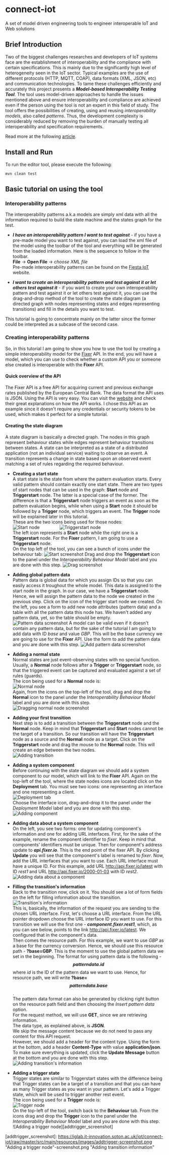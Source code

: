 # connect-iot  
A set of model driven engineering tools to engineer interoperable IoT and Web solutions 

## Brief Introduction
Two of the biggest challenges researches and developers of IoT systems face are the establishment of interoperability and the compliance with certain specifications. This is mainly due to the significantly high level of heterogeneity seen in the IoT sector. Typical examples are the use of different protocols (HTTP, MQTT, COAP), data formats (XML, JSON, etc) and communication technologies. To tame these challenges efficiently and accurately this project presents a **_Model-based Interoperability Testing Tool_**. The tool uses model-driven approaches to handle the issues mentioned above and ensure interoperability and compliance are achieved even if the person using the tool is not an expert in this field of study. The tool offers the possibilities of creating, using and reusing _interoperability models_, also called _patterns_. Thus, the development complexity is considerably reduced by removing the burden of manually testing all interoperability and specification requirements.

Read more at the following [article](https://link.springer.com/article/10.1007/s12243-015-0487-2).

## Install and Run

To run the editor tool, please execute the following:

```
mvn clean test
```

## Basic tutorial on using the tool

### Interoperability patterns
The interoperability patterns a.k.a models are simply xml data with all the information required to build the state machine and the states graph for the test.
* **_I have an interoperability pattern I want to test against_** - if you have a pre-made model you want to test against, you can load the xml file of the model using the toolbar of the tool and everything will be generated from the loaded information. Here is the sequence to follow in the toolbar.  
**File** -> **Open File** -> _choose XML file_  
Pre-made interoperability patterns can be found on the [Fiesta IoT](http://fiesta-iot.eu/) website.

* **_I want to create an interoperability pattern and test against it or let others test against it_** - if you want to create your own interoperability pattern and test against it or let others test against it, you can use the drag-and-drop method of the tool to create the state diagram (a directed graph with nodes representing states and edges representing transitions) and fill in the details you want to test.

This tutorial is going to concentrate mainly on the latter since the former could be interpreted as a subcase of the second case.

### Creating interoperability patterns
So, in this tutorial I am going to show you how to use the tool by creating a simple interoperability model for the [Fixer](http://fixer.io/) API. In the end, you will have a model, which you can use to check whether a custom API you or someone else created is interoperable with the **Fixer** API.

#### Quick overview of the API
The Fixer API is a free API for acquiring current and previous exchange rates published by the European Central Bank. The data format the API uses is JSON. Using the API is very easy. You can visit the [website](http://fixer.io/) and check their great explanations on how the API works. I chose this API as an example since it doesn't require any credentials or security tokens to be used, which makes it perfect for a simple tutorial.

#### Creating the state diagram
A state diagram is basically a directed graph. The nodes in this graph represent behaviour states while edges represent behaviour transitions between states. A state can be interpreted as a state of a distributed application (not an individual service) waiting to observe an event. A transition represents a change in state based upon an observed event matching a set of rules regarding the required behaviour.

* **Creating a start state**  
A start state is the state from where the pattern evaluation starts. Every valid pattern should contain exactly one start state. There are two types of start nodes that can be used in the graph: **Start** node and **Triggerstart** node. The latter is a special case of the former. The difference is that a **Triggerstart** node triggers an event as soon as the pattern evaluation begins, while when using a **Start** node it should be followed by a **Trigger** node, which triggers an event. The **Trigger** node will be explained later in this tutorial.  
These are the two icons being used for those nodes:  
![Start node][start_node] &nbsp;&nbsp;&nbsp;&nbsp;&nbsp;&nbsp;&nbsp;&nbsp;&nbsp;&nbsp;&nbsp;&nbsp;&nbsp;&nbsp; ![Triggerstart node][triggerstart_node]  
The left icon represents a **Start** node while the right one is a **Triggerstart** node. For the **Fixer** pattern, I am going to use a **Triggerstart** node.   
On the top left of the tool, you can see a bunch of icons under the behaviour tab:
![Start screenshot][start_screenshot]
Drag and drop the **Triggerstart** icon to the panel under the _Interoperability Behaviour Model_ label and you are done with this step.
![Drag screenshot][drag_screenshot]


* **Adding global pattern data**  
Pattern data is global data for which you assign IDs so that you can easily access it troughout the whole model. This data is assigned to the start node in the graph. In our case, we have a **Triggerstart** node. Hence, we will assign the pattern data to the node we created in the previous step. Click on the icon of the trigger start node we created. On the left, you see a form to add new node attributes (pattern data) and a table with all the pattern data this node has. We haven't added any pattern data, yet, so the table should be empty.
![Pattern data screenshot][patterndata_screenshot]
A model can be valid even if it doesn't contain any pattern data, but for the sake of the tutorial I am going to add data with ID _base_ and value _GBP_. This will be the base currency we are going to use for the **Fixer** API. Use the form to add the pattern data and you are done with this step.
![Add pattern data screenshot][adddata_screenshot]


* **Adding a normal state**  
Normal states are just event-observing states with no special function. Usually, a **Normal** node follows after a **Trigger** or **Triggerstart** node, so that the triggered event can be captured and evaluated against a set of rules (guards).  
The icon being used for a **Normal** node is:  
![Normal node][normal_node]  
Again, from the icons on the top-left of the tool, drag and drop the **Normal** icon to the panel under the _Interoperability Behaviour Model_ label and you are done with this step.
![Dragging normal node screenshot][normalnode_screenshot]


* **Adding your first transition**  
Next step is to add a transition between the **Triggerstart** node and the **Normal** node. Keep in mind that **Triggerstart** and **Start** nodes cannot be the target of a transition. So our transition will have the **Triggerstart** node as a source and the **Normal** node as a target. Click on the **Triggerstart** node and drag the mouse to the **Normal** node. This will create an edge between the two nodes.  
![Adding transition][transition_screenshot]


* **Adding a system component**  
Before continuing with the state diagram we should add a system component to our model, which will link to the **Fixer** API. Again on the top-left of the tool, where the state nodes icons are located click on the **Deployment** tab. You must see two icons: one representing an interface and one representing a client.  
![Deployment tab][deployment_tab]  
Choose the interface icon, drag-and-drop it to the panel under the _Deployment Model_ label and you are done with this step.  
![Adding component][addcomponent_screenshot]  


* **Adding data about a system component**  
On the left, you see two forms: one for updating component's information and one for adding URL interfaces. First, for the sake of the example, rename the component identifier to _fixer_. Keep in mind that components' identifiers must be unique. Then for component's address update to **_api.fixer.io_**. This is the end point of the fixer API. By clicking **Update** you will see that the component's label is renamed to _fixer_. Now, add the URL interfaces that you want to use. Each URL interface must have a unique ID. For this example, add URL http://api.fixer.io/latest with ID _rest1_ and URL http://api.fixer.io/2000-01-03 with ID _rest2_.
![Adding data about a component][infocomponent_screenshot]


* **Filling the transition's information**  
Back to the transition now, click on it. You should see a lot of form fields on the left for filling information about the transition.  
![Transition's information][transitioninfo_screenshot]  
This is, basically, the information of the request you are sending to the chosen URL interface. First, let's choose a URL interface. From the URL pointer dropdown choose the URL interface ID you want to use. For this transition we will use the first one - **_component.fixer.rest1_**, which, as you can see below, points to the link http://api.fixer.io/latest. We configured that in the component's data.  
Then comes the resource path. For this example, we want to use _GBP_ as a base for the currency conversion. Hence, we should use this resource path - **?base=GBP**. This is the moment to use the global pattern data we set in the beginning. The format for using pattern data is the following - **$$patterndata.id$$** where _id_ is the ID of the pattern data we want to use. Hence, for resource path, we will write **?base=$$patterndata.base$$**.  
The pattern data format can also be generated by clicking right button on the resource path field and then choosing the _Insert pattern data_ option.  
For the request method, we will use **GET**, since we are retrieving information.  
The data type, as explained above, is **JSON**.  
We skip the message content because we do not need to pass any content for this API request.  
However, we should add a header for the content type. Using the form at the bottom, add a header **Content-Type** with value **application/json**.  
To make sure everything is updated, click the **Update Message** button at the bottom and you are done with this step.
![Adding transition's information][addtransitioninfo_screenshot]  


* **Adding a trigger state**  
Trigger states are similar to Triggerstart states with the difference being that Trigger states can be a target of a transition and that you can have as many Trigger states as you want in your pattern. Let's add a Trigger state, which will be used to trigger another rest event.  
The icon being used for a **Trigger** node is:  
![Trigger node][trigger_node]  
On the top-left of the tool, switch back to the **Behaviour** tab. From the icons drag and drop the **Trigger** icon to the panel under the _Interoperability Behaviour Model_ label and you are done with this step.  
![Adding a trigger node][addtrigger_screenshot]


[start_node]: https://iglab.it-innovation.soton.ac.uk/iot/connect-iot/raw/master/src/main/resources/images/event_end.png "Start node"
[triggerstart_node]: https://iglab.it-innovation.soton.ac.uk/iot/connect-iot/raw/master/src/main/resources/images/event_triggerstart.png "Triggerstart node"
[normal_node]: https://iglab.it-innovation.soton.ac.uk/iot/connect-iot/raw/master/src/main/resources/images/event.png "Normal node"
[trigger_node]: https://iglab.it-innovation.soton.ac.uk/iot/connect-iot/raw/master/src/main/resources/images/link.png "Trigger node"
[start_screenshot]: https://iglab.it-innovation.soton.ac.uk/iot/connect-iot/raw/master/src/main/resources/images/start-screenshot.png "Start screenshot"
[drag_screenshot]: https://iglab.it-innovation.soton.ac.uk/iot/connect-iot/raw/master/src/main/resources/images/drag-screenshot.png "Drag screenshot"
[patterndata_screenshot]: https://iglab.it-innovation.soton.ac.uk/iot/connect-iot/raw/master/src/main/resources/images/patterndata-screenshot.png "Pattern data screenshot"
[adddata_screenshot]: https://iglab.it-innovation.soton.ac.uk/iot/connect-iot/raw/master/src/main/resources/images/adddata-screenshot.png "Add pattern data screenshot"
[normalnode_screenshot]: https://iglab.it-innovation.soton.ac.uk/iot/connect-iot/raw/master/src/main/resources/images/normalnode-screenshot.png "Dragging normal node screenshot"
[transition_screenshot]: https://iglab.it-innovation.soton.ac.uk/iot/connect-iot/raw/master/src/main/resources/images/transition-screenshot.png "Adding transition"
[deployment_tab]: https://iglab.it-innovation.soton.ac.uk/iot/connect-iot/raw/master/src/main/resources/images/deploymenttab-screenshot.png "Deployment tab"
[addcomponent_screenshot]: https://iglab.it-innovation.soton.ac.uk/iot/connect-iot/raw/master/src/main/resources/images/addcomponent-screenshot.png "Adding component"
[infocomponent_screenshot]: https://iglab.it-innovation.soton.ac.uk/iot/connect-iot/raw/master/src/main/resources/images/infocomponent-screenshot.png "Adding data about a component"
[transitioninfo_screenshot]: https://iglab.it-innovation.soton.ac.uk/iot/connect-iot/raw/master/src/main/resources/images/transitioninfo-screenshot.png "Transition information"
[addtransitioninfo_screenshot]: https://iglab.it-innovation.soton.ac.uk/iot/connect-iot/raw/master/src/main/resources/images/addtransitioninfo-screenshot.png "Adding transition information"
[addtrigger_screenshot]: https://iglab.it-innovation.soton.ac.uk/iot/connect-iot/raw/master/src/main/resources/images/addtrigger-screenshot.png "Adding a trigger node"-screenshot.png "Adding transition information"